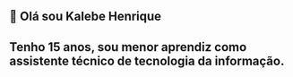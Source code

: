## 👋 Olá sou Kalebe Henrique 
## Tenho 15 anos, sou menor aprendiz como assistente técnico de tecnologia da informação.
##
<!--
**kalebehsilva-tech/kalebehsilva-tech** is a ✨ _special_ ✨ repository because its `README.md` (this file) appears on your GitHub profile.

Here are some ideas to get you started:

- 🔭 I’m currently working on ...
- 🌱 I’m currently learning ...
- 👯 I’m looking to collaborate on ...
- 🤔 I’m looking for help with ...
- 💬 Ask me about ...
- 📫 How to reach me: ...
- 😄 Pronouns: ...
- ⚡ Fun fact: ...
-->
